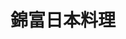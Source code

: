 ---
title: "錦富日本料理"
description: "錦富日本料理"
layout: shop
keywords:
  - 美食競賽
  - 台灣美食
  - 美食精選
datePublished: "2025-06-30"
dateModified: "2025-07-04"
city: "台北市"
district: "松山區"
address: "台北市松山區民生東路五段137巷6弄36號"
phone: "0227486356"
geo: "25.060297657276408, 121.56293532605065"
google_map: "https://maps.app.goo.gl/ZGrdFkBeUqgEwVG76"
footinder: "https://footinder.com.tw/%E5%8F%B0%E5%8C%97%E5%B8%82%E6%9D%BE%E5%B1%B1%E5%8D%80/36934/"
official: ""
award:
  - name: "500盤"
    year: "2024"
    entries:
      - dishes:
          - "鮑魚冷盤"

---
